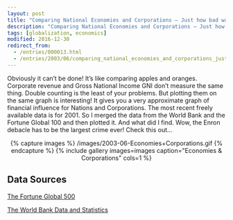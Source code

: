 ```yaml
---
layout: post
title: "Comparing National Economies and Corporations – Just how bad was Enron?"
description: "Comparing National Economies and Corporations – Just how bad was Enron?"
tags: [globalization, economics]
modified: 2016-12-30
redirect_from: 
  - /entries/000013.html
  - /entries/2003/06/comparing_national_economies_and_corporations_just_how_bad_was_enron_.html
---
```

Obviously it can’t be done! It’s like comparing apples and oranges. Corporate revenue and Gross National Income GNI don’t measure the same thing. Double counting is the least of your problems. But plotting them on the same graph is interesting! It gives you a very approximate graph of financial influence for Nations and Corporations. The most recent freely available data is for 2001. So I merged the data from the World Bank and the Fortune Global 100 and then plotted it. And what did I find. Wow, the Enron debacle has to be the largest crime ever! Check this out…


<div align="center">
{% capture images %}
    /images/2003-06-Economies+Corporations.gif
{% endcapture %}
{% include gallery images=images caption="Economies & Corporations" cols=1 %}
</div>


## Data Sources

[The Fortune Global 500](http://beta.fortune.com/fortune500)

[The World Bank Data and Statistics](http://data.worldbank.org/indicator)